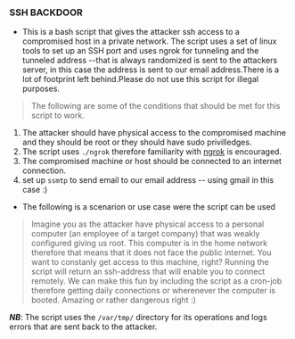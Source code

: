 ### SSH BACKDOOR

- This is a bash script that gives the attacker ssh access to a compromised host in a private network. The script uses a set of linux tools to 
set up an SSH port and uses ngrok for tunneling and the tunneled address --that is always randomized is sent to the attackers server, in this 
case the address is sent to our email address.There is a lot of footprint left behind.Please do not use this script for illegal purposes.

> The following are some of the conditions that should be met for this script to work.

1. The attacker should have physical access to the compromised machine and they should be 
root or they should have sudo privilledges.
2. The script uses `./ngrok` therefore familiarity with [ngrok](https://ngrok.com) is encouraged.
3. The compromised machine or host should be connected to an internet connection.
4. set up `ssmtp` to send email to our email address -- using gmail in this case :)

- The following is a scenarion or use case were the script can be used 

> Imagine you as the attacker have physical access to a personal computer (an employee of a target company) that was weakly configured giving us root. This computer is in 
> the home network therefore that means that it does not face the public internet. You want to constanly get access to this machine, right? Running the script will 
> return an ssh-address that will enable you to connect remotely. We can make this fun by including the script as a cron-job therefore getting 
> daily connections or wherenever the computer is booted. Amazing or rather dangerous right :)

**_NB_**: The script uses the `/var/tmp/` directory for its operations and logs errors that are sent back to the attacker.
